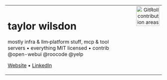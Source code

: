 <table width="100%">
<tr>
<td valign="top" style="padding-right:1rem;">

# taylor wilsdon

mostly infra & llm‑platform stuff, mcp & tool servers • everything MIT licensed • 
contrib @open-webui @roocode @yelp

[Website](https://taylorwilsdon.com) • [LinkedIn](https://linkedin.com/in/taylorbarrettwilsdon)

</td>
<td valign="top" align="right">

<a href="https://gitroll.io/profile/uvJR2kh5vgxfsaJixVvghF0p2Ak32/stacks">
  <img src="https://github.com/user-attachments/assets/d7854b75-e4fb-499d-8d5d-f84ddcc02b52" width="80%" alt="GitRoll contribution areas"/>
</a>

</td>
</tr>
</table>
